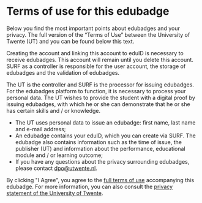 # Terms of use for this edubadge
Below you find the most important points about edubadges and your privacy. The full version of the “Terms of Use” between the University of Twente (UT) and you can be found below this text.

Creating the account and linking this account to eduID is necessary to receive edubadges. This account will remain until you delete this account. SURF as a controller is responsible for the user account, the storage of edubadges and the validation of edubadges.

The UT is the controller and SURF is the processor for issuing edubadges. For the edubadges platform to function, it is necessary to process your personal data. The UT wishes to provide the student with a digital proof by issuing edubadges, with which he or she can demonstrate that he or she has certain skills and / or knowledge.

* The UT uses personal data to issue an edubadge: first name, last name and e-mail address;
* An edubadge contains your eduID, which you can create via SURF. The edubadge also contains information such as the time of issue, the publisher (UT) and information about the performance, educational module and / or learning outcome;
* If you have any questions about the privacy surrounding edubadges, please contact [dpo@utwente.nl](mailto:dpo@utwente.nl).

By clicking "I Agree", you agree to the [full terms of use](https://raw.githubusercontent.com/edubadges/privacy/master/universiteit-twente/edubadges-formal-terms-en.md) accompanying this edubadge. For more information, you can also consult the [privacy statement of the University of Twente](https://www.utwente.nl/en/about-our-website/).

